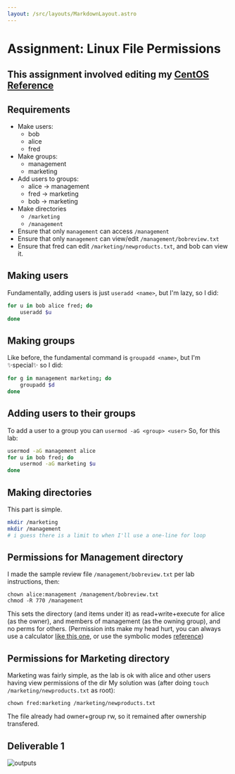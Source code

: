 ```yaml
---
layout: /src/layouts/MarkdownLayout.astro
---
```

# Assignment: Linux File Permissions

## This assignment involved editing my [CentOS Reference](/techjournals/centos-commands.md)

## Requirements
* Make users:
    * bob
    * alice
    * fred
* Make groups:
    * management
    * marketing
* Add users to groups:
    * alice -> management
    * fred -> marketing
    * bob -> marketing
* Make directories
    * `/marketing`
    * `/management`
* Ensure that only `management` can access `/management`
* Ensure that only `management` can view/edit `/management/bobreview.txt`
* Ensure that fred can edit `/marketing/newproducts.txt`, and bob can view it.

## Making users
Fundamentally, adding users is just `useradd <name>`, but I'm lazy, so I did:
```bash
for u in bob alice fred; do
    useradd $u
done
```

## Making groups
Like before, the fundamental command is `groupadd <name>`, but I'm ✨special✨ so I did:
```bash
for g in management marketing; do
    groupadd $d
done
```

## Adding users to their groups
To add a user to a group you can `usermod -aG <group> <user>`
So, for this lab:
```bash
usermod -aG management alice
for u in bob fred; do
    usermod -aG marketing $u
done
```

## Making directories
This part is simple. 
```bash
mkdir /marketing
mkdir /management
# i guess there is a limit to when I'll use a one-line for loop
```

## Permissions for Management directory
I made the sample review file `/management/bobreview.txt` per lab instructions, then:
```
chown alice:management /management/bobreview.txt
chmod -R 770 /management
```

This sets the directory (and items under it) as read+write+execute for alice (as the owner), and members of management (as the owning group), and no perms for others. (Permission ints make my head hurt, you can always use a calculator [like this one](https://chmod-calculator.com/), or use the symbolic modes [reference](https://docs.oracle.com/cd/E19683-01/816-4883/6mb2joat8/index.html))

## Permissions for Marketing directory
Marketing was fairly simple, as the lab is ok with alice and other users having view permissions of the dir
My solution was (after doing `touch /marketing/newproducts.txt` as root):
```
chown fred:marketing /marketing/newproducts.txt
```
The file already had owner+group rw, so it remained after ownership transfered.

## Deliverable 1
![outputs](/permslab_deliverable1.png)